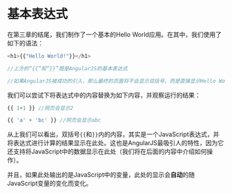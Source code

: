 # 基本表达式
在第三章的结尾，我们制作了一个基本的Hello World应用。在其中，我们使用了如下的语法：

```javascript
<h1>{{"Hello World!"}}</h1>

//上方的“{{”和“}}”既是AngularJS的基本表达式

//如果AngularJS被成功的引入，那么最终的页面将不会显示双括号，而是直接显示Hello World.
```

我们可以尝试下将表达式中的内容替换为如下内容，并观察运行的结果：

```javascript
{{ 1+1 }} //网页会显示2

{{ 'a' + 'bc' }} //网页会显示abc
```

从上我们可以看出，双括号`{{`和`}}`内的内容，其实是一个JavaScript表达式，并将表达式进行计算的结果显示在此处。这也是AngularJS最吸引人的特性，因为它还支持将JavaScript中的数据显示在此处（我们将在后面的内容中介绍如何操作）。

并且，如果此处输出的是JavaScript中的变量，此处的显示会**自动**的随JavaScript变量的变化而变化。
